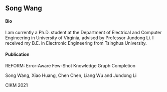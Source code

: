## Song Wang
#### Bio
I am currently a Ph.D. student at the Department of Electrical and Computer Engineering in University of Virginia, advised by Professor Jundong Li. I received my B.E. in Electronic Engineering from Tsinghua University.


#### Publication
<p>REFORM: Error-Aware Few-Shot Knowledge Graph Completion</p>
<p>Song Wang, Xiao Huang, Chen Chen, Liang Wu and Jundong Li</p>
CIKM 2021

